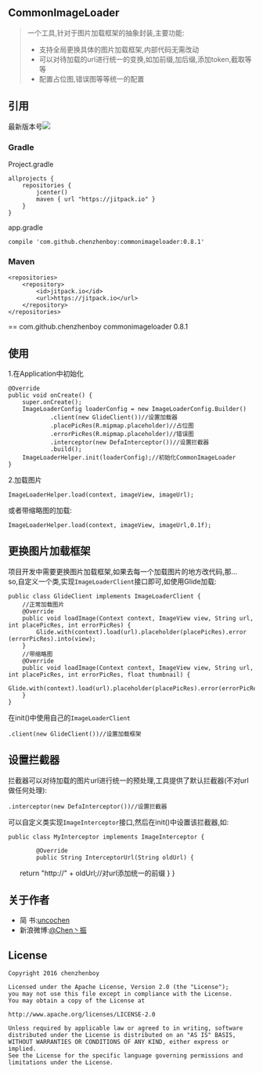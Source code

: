 
## CommonImageLoader ##
> 一个工具,针对于图片加载框架的抽象封装,主要功能:
>   
> - 支持全局更换具体的图片加载框架,内部代码无需改动
> - 可以对待加载的url进行统一的变换,如加前缀,加后缀,添加token,截取等等
> - 配置占位图,错误图等等统一的配置


## 引用 ##
最新版本号[![](https://jitpack.io/v/chenzhenboy/commonimageloader.svg)](https://jitpack.io/#chenzhenboy/commonimageloader)
### Gradle ###

Project.gradle

    allprojects {
    	repositories {
        	jcenter()
        	maven { url "https://jitpack.io" }
    	}
	}

app.gradle

    compile 'com.github.chenzhenboy:commonimageloader:0.8.1'

### Maven ###
	<repositories>
		<repository>
		    <id>jitpack.io</id>
		    <url>https://jitpack.io</url>
		</repository>
	</repositories>
==
	<dependency>
	    <groupId>com.github.chenzhenboy</groupId>
	    <artifactId>commonimageloader</artifactId>
	    <version>0.8.1</version>
	</dependency>

## 使用 ##
1.在Application中初始化  

    @Override
    public void onCreate() {
        super.onCreate();
        ImageLoaderConfig loaderConfig = new ImageLoaderConfig.Builder()
                .client(new GlideClient())//设置加载器
                .placePicRes(R.mipmap.placeholder)//占位图
                .errorPicRes(R.mipmap.placeholder)//错误图
                .interceptor(new DefaInterceptor())//设置拦截器
                .build();
        ImageLoaderHelper.init(loaderConfig);//初始化CommonImageLoader
    }

2.加载图片
	
	ImageLoaderHelper.load(context, imageView, imageUrl);
  或者带缩略图的加载:

	ImageLoaderHelper.load(context, imageView, imageUrl,0.1f);
		
## 更换图片加载框架 ##
项目开发中需要更换图片加载框架,如果去每一个加载图片的地方改代码,那...  
so,自定义一个类,实现`ImageLoaderClient`接口即可,如使用Glide加载:


    public class GlideClient implements ImageLoaderClient {
		//正常加载图片
    	@Override
    	public void loadImage(Context context, ImageView view, String url, 	int placePicRes, int errorPicRes) {
        	Glide.with(context).load(url).placeholder(placePicRes).error	(errorPicRes).into(view);
    	}
		//带缩略图
    	@Override
    	public void loadImage(Context context, ImageView view, String url, 	int placePicRes, int errorPicRes, float thumbnail) {
        	Glide.with(context).load(url).placeholder(placePicRes).error(errorPicRes).thumbnail(thumbnail).into(view);
    	}
	}
在init()中使用自己的`ImageLoaderClient`

    .client(new GlideClient())//设置加载框架

## 设置拦截器 ##
拦截器可以对待加载的图片url进行统一的预处理,工具提供了默认拦截器(不对url做任何处理):

    .interceptor(new DefaInterceptor())//设置拦截器
可以自定义类实现`ImageInterceptor`接口,然后在init()中设置该拦截器,如:

	public class MyInterceptor implements ImageInterceptor {

    		@Override
    		public String InterceptorUrl(String oldUrl) {
        		return "http://" + oldUrl;//对url添加统一的前缀
    		}
	}


## 关于作者 ##

- 简	书:[uncochen](http://www.jianshu.com/users/1695117cc969 )
- 新浪微博:[@Chen丶振](http://weibo.com/724132180 )

## License ##

    Copyright 2016 chenzhenboy

    Licensed under the Apache License, Version 2.0 (the "License");
    you may not use this file except in compliance with the License.
    You may obtain a copy of the License at

    http://www.apache.org/licenses/LICENSE-2.0

    Unless required by applicable law or agreed to in writing, software
    distributed under the License is distributed on an "AS IS" BASIS,
    WITHOUT WARRANTIES OR CONDITIONS OF ANY KIND, either express or implied.
    See the License for the specific language governing permissions and
    limitations under the License.
